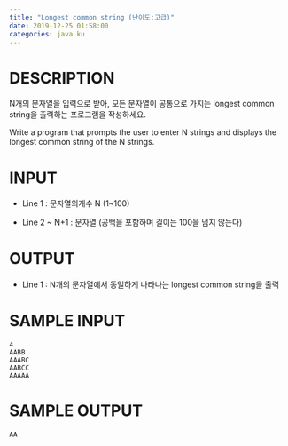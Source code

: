 ```yaml
---
title: "Longest common string (난이도:고급)"
date: 2019-12-25 01:58:00
categories: java ku
---
```


# DESCRIPTION
N개의 문자열을 입력으로 받아, 모든 문자열이 공통으로 가지는 longest common string을 출력하는 프로그램을 작성하세요.

Write a program that prompts the user to enter N strings and displays the longest common string of the N strings.

# INPUT
* Line 1 : 문자열의개수 N (1~100)

* Line 2 ~ N+1 : 문자열 (공백을 포함하며 길이는 100을 넘지 않는다)

 

# OUTPUT
* Line 1 : N개의 문자열에서 동일하게 나타나는 longest common string을 출력

 

# SAMPLE INPUT
```
4
AABB
AAABC
AABCC
AAAAA
```

# SAMPLE OUTPUT
```
AA
```

<script src="https://gist.github.com/DetegiCE/99df0711d61da7f78c2c226402925545.js"></script>
